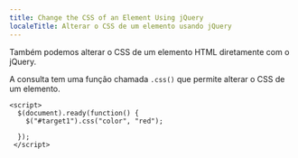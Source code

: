 ```yaml
---
title: Change the CSS of an Element Using jQuery
localeTitle: Alterar o CSS de um elemento usando jQuery
---
```

Também podemos alterar o CSS de um elemento HTML diretamente com o jQuery.

A consulta tem uma função chamada `.css()` que permite alterar o CSS de um elemento.
```
<script> 
  $(document).ready(function() { 
    $("#target1").css("color", "red"); 
 
  }); 
 </script> 

```